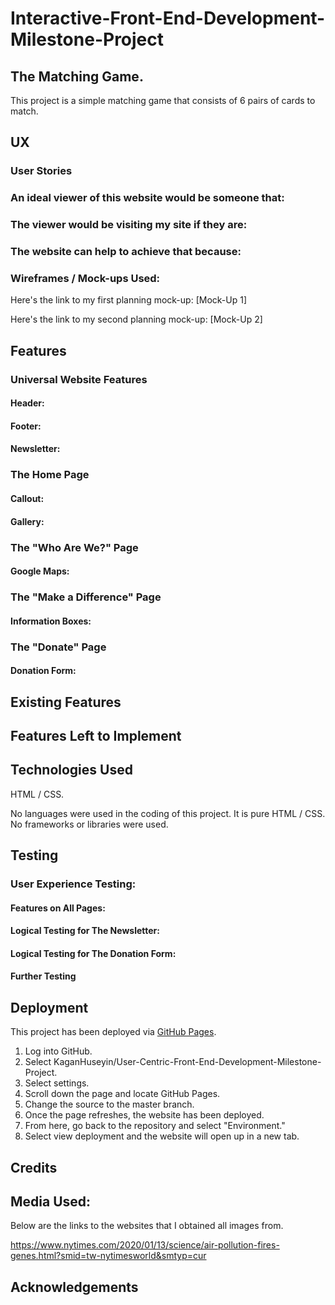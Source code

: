 # Interactive-Front-End-Development-Milestone-Project 


## The Matching Game. 

This project is a simple matching game that consists of 6 pairs of cards to match. 

## UX 



### User Stories



### An ideal viewer of this website would be someone that: 


  
### The viewer would be visiting my site if they are: 



### The website can help to achieve that because: 



### Wireframes / Mock-ups Used: 

Here's the link to my first planning mock-up: [Mock-Up 1] 

Here's the link to my second planning mock-up: [Mock-Up 2]


## Features 

### Universal Website Features 

#### Header: 



#### Footer:  


#### Newsletter: 

  

### The Home Page 

#### Callout: 


#### Gallery: 
  

### The "Who Are We?" Page 

#### Google Maps: 



### The "Make a Difference" Page

#### Information Boxes: 



### The "Donate" Page 

#### Donation Form: 



## Existing Features 


## Features Left to Implement



## Technologies Used 

HTML / CSS.

No languages were used in the coding of this project. It is pure HTML / CSS. No frameworks or libraries were used.  


## Testing 


### User Experience Testing: 

#### Features on All Pages: 



#### Logical Testing for The Newsletter: 



#### Logical Testing for The Donation Form: 



#### Further Testing 



## Deployment 

This project has been deployed via [GitHub Pages](https://github.com/KaganHuseyin/User-Centric-Front-End-Development-Milestone-Proeject).

1. Log into GitHub.
2. Select KaganHuseyin/User-Centric-Front-End-Development-Milestone-Project.
3. Select settings.
4. Scroll down the page and locate GitHub Pages.
5. Change the source to the master branch.
6. Once the page refreshes, the website has been deployed.
7. From here, go back to the repository and select "Environment."
8. Select view deployment and the website will open up in a new tab.

## Credits 



## Media Used: 

Below are the links to the websites that I obtained all images from.  


https://www.nytimes.com/2020/01/13/science/air-pollution-fires-genes.html?smid=tw-nytimesworld&smtyp=cur 

## Acknowledgements 


